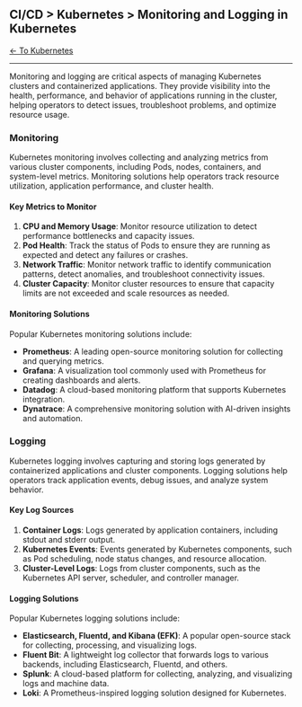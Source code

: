 ## CI/CD > Kubernetes > Monitoring and Logging in Kubernetes

[<- To Kubernetes](./index.md)

---

Monitoring and logging are critical aspects of managing Kubernetes clusters and containerized applications. They provide visibility into the health, performance, and behavior of applications running in the cluster, helping operators to detect issues, troubleshoot problems, and optimize resource usage.

### Monitoring

Kubernetes monitoring involves collecting and analyzing metrics from various cluster components, including Pods, nodes, containers, and system-level metrics. Monitoring solutions help operators track resource utilization, application performance, and cluster health.

#### Key Metrics to Monitor

1. **CPU and Memory Usage**: Monitor resource utilization to detect performance bottlenecks and capacity issues.
2. **Pod Health**: Track the status of Pods to ensure they are running as expected and detect any failures or crashes.
3. **Network Traffic**: Monitor network traffic to identify communication patterns, detect anomalies, and troubleshoot connectivity issues.
4. **Cluster Capacity**: Monitor cluster resources to ensure that capacity limits are not exceeded and scale resources as needed.

#### Monitoring Solutions

Popular Kubernetes monitoring solutions include:

- **Prometheus**: A leading open-source monitoring solution for collecting and querying metrics.
- **Grafana**: A visualization tool commonly used with Prometheus for creating dashboards and alerts.
- **Datadog**: A cloud-based monitoring platform that supports Kubernetes integration.
- **Dynatrace**: A comprehensive monitoring solution with AI-driven insights and automation.

### Logging

Kubernetes logging involves capturing and storing logs generated by containerized applications and cluster components. Logging solutions help operators track application events, debug issues, and analyze system behavior.

#### Key Log Sources

1. **Container Logs**: Logs generated by application containers, including stdout and stderr output.
2. **Kubernetes Events**: Events generated by Kubernetes components, such as Pod scheduling, node status changes, and resource allocation.
3. **Cluster-Level Logs**: Logs from cluster components, such as the Kubernetes API server, scheduler, and controller manager.

#### Logging Solutions

Popular Kubernetes logging solutions include:

- **Elasticsearch, Fluentd, and Kibana (EFK)**: A popular open-source stack for collecting, processing, and visualizing logs.
- **Fluent Bit**: A lightweight log collector that forwards logs to various backends, including Elasticsearch, Fluentd, and others.
- **Splunk**: A cloud-based platform for collecting, analyzing, and visualizing logs and machine data.
- **Loki**: A Prometheus-inspired logging solution designed for Kubernetes.
